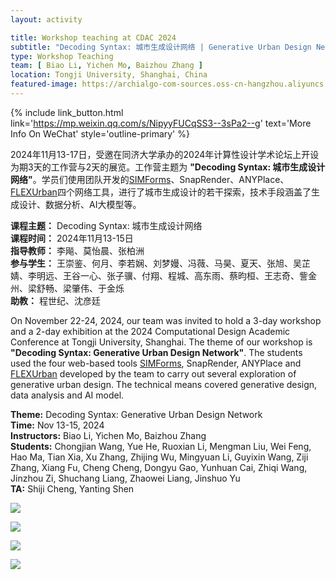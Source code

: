 ```yaml
---
layout: activity

title: Workshop teaching at CDAC 2024
subtitle: "Decoding Syntax: 城市生成设计网络 | Generative Urban Design Network"
type: Workshop Teaching
team: [ Biao Li, Yichen Mo, Baizhou Zhang ]
location: Tongji University, Shanghai, China
featured-image: https://archialgo-com-sources.oss-cn-hangzhou.aliyuncs.com/images/202411201810480.png
---
```


{% include link_button.html link='https://mp.weixin.qq.com/s/NipyyFUCqSS3--3sPa2--g' text='More Info On WeChat'
style='outline-primary' %}

2024年11月13-17日，受邀在同济大学承办的2024年计算性设计学术论坛上开设为期3天的工作营与2天的展览。工作营主题为
**"Decoding Syntax: 城市生成设计网络"**。学员们使用团队开发的[SIMForms](../projects/2023-10-12-simforms)、SnapRender、ANYPlace、[FLEXUrban](../projects/2024-11-13-flexurban)四个网络工具，进行了城市生成设计的若干探索，技术手段涵盖了生成设计、数据分析、AI大模型等。

**课程主题：** Decoding Syntax: 城市生成设计网络  
**课程时间：** 2024年11月13-15日   
**指导教师：** 李飚、莫怡晨、张柏洲  
**参与学生：** 王崇鉴、何月、李若娴、刘梦嫚、冯薇、马昊、夏天、张旭、吴芷婧、李明远、王谷一心、张子骥、付翔、程城、高东雨、蔡昀桓、王志奇、訾金州、梁舒畅、梁肇伟、于金烁  
**助教：** 程世纪、沈彦廷

On November 22-24, 2024, our team was invited to hold a 3-day workshop and a 2-day exhibition at the 2024 Computational
Design Academic Conference at Tongji University, Shanghai. The theme of our workshop is **"Decoding Syntax: Generative
Urban Design Network"**. The students used the four web-based tools [SIMForms](../projects/2023-10-12-simforms), SnapRender, ANYPlace and [FLEXUrban](../projects/2024-11-13-flexurban) developed by the team to carry out several exploration of generative urban design. The technical means covered generative design, data analysis and AI model.

**Theme:** Decoding Syntax: Generative Urban Design Network  
**Time:** Nov 13-15, 2024  
**Instructors:** Biao Li, Yichen Mo, Baizhou Zhang  
**Students:** Chongjian Wang, Yue He, Ruoxian Li, Mengman Liu, Wei Feng, Hao Ma, Tian Xia, Xu Zhang, Zhijing Wu, Mingyuan Li, Guyixin Wang, Ziji Zhang, Xiang Fu, Cheng Cheng, Dongyu Gao, Yunhuan Cai, Zhiqi Wang, Jinzhou Zi, Shuchang Liang, Zhaowei Liang, Jinshuo Yu  
**TA:** Shiji Cheng, Yanting Shen


![](https://archialgo-com-sources.oss-cn-hangzhou.aliyuncs.com/images/202411201811675.png)

![](https://archialgo-com-sources.oss-cn-hangzhou.aliyuncs.com/images/202411201810480.png)

![](https://archialgo-com-sources.oss-cn-hangzhou.aliyuncs.com/images/202411181007232.jpeg)

![](https://archialgo-com-sources.oss-cn-hangzhou.aliyuncs.com/images/202411181006257.jpeg)